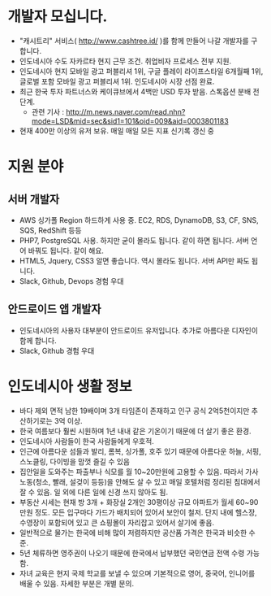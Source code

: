 # 개발자 모십니다.
- "캐시트리" 서비스( http://www.cashtree.id/ )를 함께 만들어 나갈 개발자를 구합니다.
- 인도네시아 수도 자카르타 현지 근무 조건. 취업비자 프로세스 전부 지원.
- 인도네시아 현지 모바일 광고 퍼블리셔 1위, 구글 플레이 라이프스타일 6개월째 1위, 글로벌 포함 모바일 광고 퍼블리셔 1위. 인도네시아 시장 선점 완료.
- 최근 한국 투자 파트너스와 케이큐브에서 4백만 USD 투자 받음. 스톡옵션 분배 전 단계.
  - 관련 기사 : http://m.news.naver.com/read.nhn?mode=LSD&mid=sec&sid1=101&oid=009&aid=0003801183
- 현재 400만 이상의 유저 보유. 매일 매일 모든 지표 신기록 갱신 중

# 지원 분야 
## 서버 개발자
- AWS 싱가폴 Region 하드하게 사용 중. EC2, RDS, DynamoDB, S3, CF, SNS, SQS, RedShift 등등
- PHP7, PostgreSQL 사용. 하지만 굳이 몰라도 됩니다. 같이 하면 됩니다. 서버 언어 바꿔도 됩니다. 같이 해요.
- HTML5, Jquery, CSS3 알면 좋습니다. 역시 몰라도 됩니다. 서버 API만 짜도 됩니다.
- Slack, Github, Devops 경험 우대

## 안드로이드 앱 개발자
- 인도네시아의 사용자 대부분이 안드로이드 유저입니다. 추가로 아름다운 디자인이 함께 합니다.
- Slack, Github 경험 우대

# 인도네시아 생활 정보
- 바다 제외 면적 남한 19배이며 3개 타임존이 존재하고 인구 공식 2억5천이지만 추산하기로는 3억 이상.
- 한국 여름보다 훨씬 시원하며 1년 내내 같은 기온이기 때문에 더 살기 좋은 환경.
- 인도네시아 사람들이 한국 사람들에게 우호적.
- 인근에 아름다운 섬들과 발리, 롬복, 싱가폴, 호주 있기 때문에 아름다운 하늘, 서핑, 스노클링, 다이빙을 맘껏 즐길 수 있음
- 집안일을 도와주는 파출부나 식모를 월 10~20만원에 고용할 수 있음. 따라서 가사 노동(청소, 빨래, 설겆이 등등)을 안해도 살 수 있고 매일 호텔처럼 정리된 침대에서 잘 수 있음. 일 외에 다른 일에 신경 쓰지 않아도 됨.
- 부동산 시세는 현재 방 3개 + 화장실 2개인 30평이상 규모 아파트가 월세 60~90만원 정도. 모든 입구마다 가드가 배치되어 있어서 보안이 철저. 단지 내에 헬스장, 수영장이 포함되어 있고 큰 쇼핑몰이 자리잡고 있어서 살기에 좋음.
- 일반적으로 물가는 한국에 비해 많이 저렴하지만 공산품 가격은 한국과 비슷한 수준.
- 5년 체류하면 영주권이 나오기 때문에 한국에서 납부했던 국민연금 전액 수령 가능함.
- 자녀 교육은 현지 국제 학교를 보낼 수 있으며 기본적으로 영어, 중국어, 인니어를 배울 수 있음. 자세한 부분은 개별 문의.
